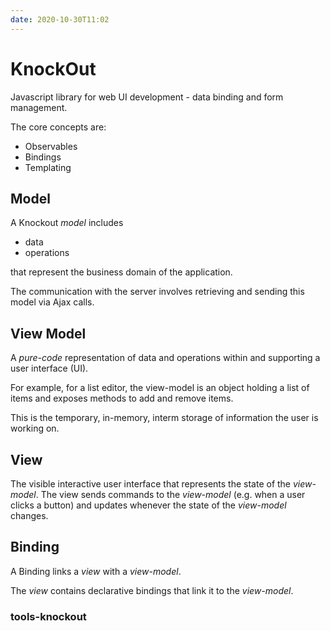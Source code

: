 ```yaml
---
date: 2020-10-30T11:02
---
```


# KnockOut

Javascript library for web UI development - data binding and form management.

The core concepts are:
* Observables
* Bindings
* Templating


## Model

A Knockout *model* includes
* data
* operations

that represent the business domain of the application.

The communication with the server involves retrieving and sending this model via Ajax calls.

## View Model

A *pure-code* representation of data and operations within and supporting a user interface (UI).

For example, for a list editor, the view-model is an object holding a list of items and exposes methods to add and remove items.

This is the temporary, in-memory, interm storage of information the user is working on.

## View

The visible interactive user interface that represents the state of the *view-model*. The view sends commands to the *view-model* (e.g. when a user clicks a button) and updates whenever the state of the *view-model* changes.

## Binding

A Binding links a *view* with a *view-model*.

The *view* contains declarative bindings that link it to the *view-model*.


### tools-knockout
